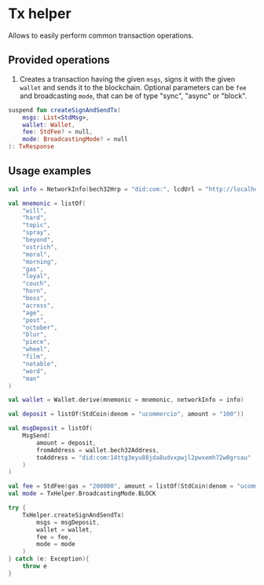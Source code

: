 # Tx helper

Allows to easily perform common transaction operations.

## Provided operations

1. Creates a transaction having the given `msgs`, signs it with the given `wallet` and sends it to the blockchain. 
 Optional parameters can be `fee` and broadcasting `mode`, that can be of type "sync", "async" or "block".
 
```kotlin
suspend fun createSignAndSendTx(
    msgs: List<StdMsg>,
    wallet: Wallet,
    fee: StdFee? = null,
    mode: BroadcastingMode? = null
): TxResponse
```

## Usage examples
```kotlin
val info = NetworkInfo(bech32Hrp = "did:com:", lcdUrl = "http://localhost:1317")

val mnemonic = listOf(
    "will",
    "hard",
    "topic",
    "spray",
    "beyond",
    "ostrich",
    "moral",
    "morning",
    "gas",
    "loyal",
    "couch",
    "horn",
    "boss",
    "across",
    "age",
    "post",
    "october",
    "blur",
    "piece",
    "wheel",
    "film",
    "notable",
    "word",
    "man"
)

val wallet = Wallet.derive(mnemonic = mnemonic, networkInfo = info)

val deposit = listOf(StdCoin(denom = "ucommercio", amount = "100"))

val msgDeposit = listOf(
    MsgSend(
        amount = deposit,
        fromAddress = wallet.bech32Address,
        toAddress = "did:com:14ttg3eyu88jda8udvxpwjl2pwxemh72w0grsau"
    )
)

val fee = StdFee(gas = "200000", amount = listOf(StdCoin(denom = "ucommercio", amount = "10000")))
val mode = TxHelper.BroadcastingMode.BLOCK

try {
    TxHelper.createSignAndSendTx(
        msgs = msgDeposit,
        wallet = wallet,
        fee = fee,
        mode = mode
    )
} catch (e: Exception){
    throw e
}
```